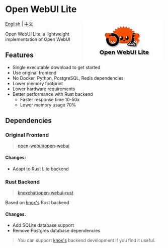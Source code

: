 # Open WebUI Lite

<img src="./assets/banner.png" alt="Open WebUI Lite" align="right" height="128">

[English](README.md) | [中文](README.zh.md)

Open WebUI Lite, a lightweight implementation of Open WebUI

## Features

- Single executable download to get started
- Use original frontend
- No Docker, Python, PostgreSQL, Redis dependencies
- Lower memory footprint
- Lower hardware requirements
- Better performance with Rust backend
  - Faster response time 10-50x
  - Lower memory usage 70%

## Dependencies

### Original Frontend

> [open-webui/open-webui](https://github.com/open-webui/open-webui)

#### Changes:

- Adapt to Rust Lite backend

### Rust Backend

> [knoxchat/open-webui-rust](https://github.com/knoxchat/open-webui-rust)

Based on [knox's](https://github.com/knoxchat) Rust backend

#### Changes:

- Add SQLite database support
- Remove Postgres database dependencies

> You can support [knox's](https://github.com/knoxchat/open-webui-rust) backend development if you find it useful.
